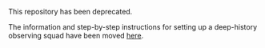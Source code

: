 This repository has been deprecated.

The information and step-by-step instructions for setting up a deep-history observing squad have been moved [here](https://docs.multiversx.com/integrators/deep-history-squad).
